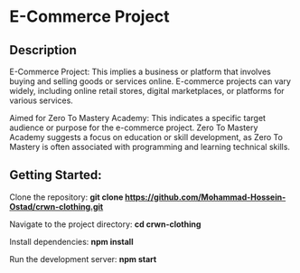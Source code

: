 # E-Commerce Project

## Description
E-Commerce Project: This implies a business or platform that involves buying and selling goods or services online. E-commerce projects can vary widely, including online retail stores, digital marketplaces, or platforms for various services.

Aimed for Zero To Mastery Academy: This indicates a specific target audience or purpose for the e-commerce project. Zero To Mastery Academy suggests a focus on education or skill development, as Zero To Mastery is often associated with programming and learning technical skills.

## Getting Started:
Clone the repository: **git clone https://github.com/Mohammad-Hossein-Ostad/crwn-clothing.git**

Navigate to the project directory: **cd crwn-clothing**

Install dependencies: **npm install**

Run the development server: **npm start**
